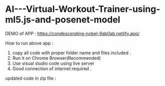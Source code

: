 # AI---Virtual-Workout-Trainer-using-ml5.js-and-posenet-model


DEMO of APP : 
https://condescending-nobel-9ab0ab.netlify.app/


How to run above app :
1. copy all code with proper folder name and files included .
2. Run it on Chrome Browser(Recommended)
3. Use visual studio code using live server 
4. Good connection of internet required .


updated code in zip file :
